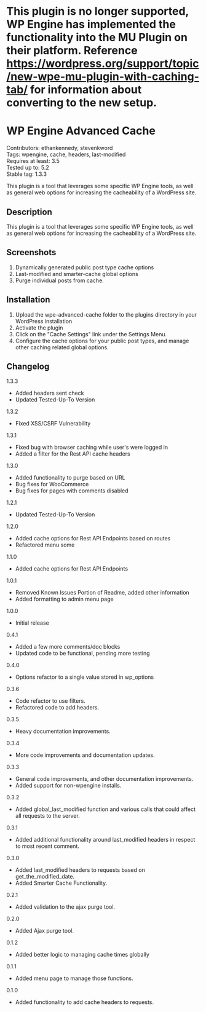 # This plugin is no longer supported, WP Engine has implemented the functionality into the MU Plugin on their platform. Reference https://wordpress.org/support/topic/new-wpe-mu-plugin-with-caching-tab/ for information about converting to the new setup. 

# WP Engine Advanced Cache

Contributors: ethankennedy, stevenkword\
Tags: wpengine, cache, headers, last-modified\
Requires at least: 3.5\
Tested up to: 5.2\
Stable tag: 1.3.3

This plugin is a tool that leverages some specific WP Engine tools, as well as general web options for increasing the cacheability of a WordPress site.

## Description

This plugin is a tool that leverages some specific WP Engine tools, as well as general web options for increasing the cacheability of a WordPress site.

## Screenshots

1. Dynamically generated public post type cache options
2. Last-modified and smarter-cache global options
3. Purge individual posts from cache.

## Installation

1. Upload the wpe-advanced-cache folder to the plugins directory in your WordPress installation
2. Activate the plugin
3. Click on the "Cache Settings" link under the Settings Menu.
4. Configure the cache options for your public post types, and manage other caching related global options.

## Changelog

1.3.3

* Added headers sent check
* Updated Tested-Up-To Version

1.3.2

* Fixed XSS/CSRF Vulnerability

1.3.1

* Fixed bug with browser caching while user's were logged in
* Added a filter for the Rest API cache headers

1.3.0

* Added functionality to purge based on URL
* Bug fixes for WooCommerce
* Bug fixes for pages with comments disabled

1.2.1

* Updated Tested-Up-To Version

1.2.0

* Added cache options for Rest API Endpoints based on routes
* Refactored menu some

1.1.0

* Added cache options for Rest API Endpoints

1.0.1

* Removed Known Issues Portion of Readme, added other information
* Added formatting to admin menu page

1.0.0

* Initial release

0.4.1

* Added a few more comments/doc blocks
* Updated code to be functional, pending more testing

0.4.0

* Options refactor to a single value stored in wp_options

0.3.6

* Code refactor to use filters.
* Refactored code to add headers.

0.3.5

* Heavy documentation improvements.

0.3.4

* More code improvements and documentation updates.

0.3.3

* General code improvements, and other documentation improvements.
* Added support for non-wpengine installs.

0.3.2

* Added global_last_modified function and various calls that could affect all requests to the server.

0.3.1

* Added additional functionality around last_modified headers in respect to most recent comment.

0.3.0

* Added last_modified headers to requests based on get_the_modified_date.
* Added Smarter Cache Functionality.

0.2.1

* Added validation to the ajax purge tool.

0.2.0

* Added Ajax purge tool.

0.1.2

* Added better logic to managing cache times globally

0.1.1

* Added menu page to manage those functions.

0.1.0

* Added functionality to add cache headers to requests.
